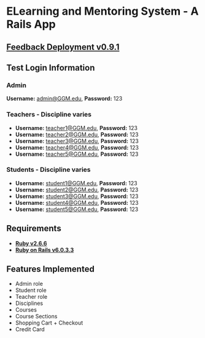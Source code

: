 # ELearning and Mentoring System - A Rails App

## [Feedback Deployment v0.9.1](https://obscure-stream-30941.herokuapp.com/)

## Test Login Information
### Admin
**Username:** admin@GGM.edu, **Password:** 123<br>

### Teachers - Discipline varies
* **Username:** teacher1@GGM.edu, **Password:** 123<br>
* **Username:** teacher2@GGM.edu, **Password:** 123<br>
* **Username:** teacher3@GGM.edu, **Password:** 123<br>
* **Username:** teacher4@GGM.edu, **Password:** 123<br>
* **Username:** teacher5@GGM.edu, **Password:** 123<br>

### Students - Discipline varies
* **Username:** student1@GGM.edu, **Password:** 123<br>
* **Username:** student2@GGM.edu, **Password:** 123<br>
* **Username:** student3@GGM.edu, **Password:** 123<br>
* **Username:** student4@GGM.edu, **Password:** 123<br>
* **Username:** student5@GGM.edu, **Password:** 123<br>

## Requirements
* [**Ruby v2.6.6**](https://cache.ruby-lang.org/pub/ruby/2.6/ruby-2.6.6.tar.gz)
* [**Ruby on Rails v6.0.3.3**](https://guides.rubyonrails.org/v5.0/getting_started.html#installing-rails)<br>

## Features Implemented
* Admin role
* Student role
* Teacher role
* Disciplines
* Courses
* Course Sections
* Shopping Cart + Checkout
* Credit Card
